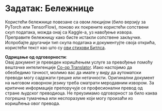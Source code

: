 <!--
CO_OP_TRANSLATOR_METADATA:
{
  "original_hash": "bc690ecf68b38d311cc9e12f3144a28c",
  "translation_date": "2025-08-25T21:42:52+00:00",
  "source_file": "lessons/5-NLP/14-Embeddings/assignment.md",
  "language_code": "sr"
}
-->
# Задатак: Бележнице

Користећи бележнице повезане са овом лекцијом (било верзију за PyTorch или TensorFlow), поново их покрените користећи сопствени скуп података, можда онај са Kaggle-а, уз навођење извора. Преправите бележницу како бисте истакли сопствене закључке. Испробајте другачији тип скупа података и документујте своја открића, користећи текст као што су [ови стихови Битлса](https://www.kaggle.com/datasets/jenlooper/beatles-lyrics).

**Одрицање од одговорности**:  
Овај документ је преведен коришћењем услуге за превођење помоћу вештачке интелигенције [Co-op Translator](https://github.com/Azure/co-op-translator). Иако настојимо да обезбедимо тачност, молимо вас да имате у виду да аутоматски преводи могу садржати грешке или нетачности. Оригинални документ на његовом изворном језику треба сматрати меродавним извором. За критичне информације препоручује се професионални превод од стране људског преводиоца. Не преузимамо одговорност за било каква погрешна тумачења или неспоразуме који могу произаћи из коришћења овог превода.
